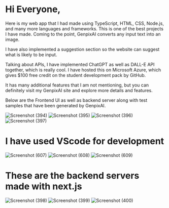 # Hi Everyone,

Here is my web app that I had made using TypeScript, HTML, CSS, Node.js, and many more languages and frameworks.
This is one of the best projects I have made. Coming to the point, GenpixAI converts any input text into an image.

I have also implemented a suggestion section so the website can suggest what is likely to be input.

Talking about APIs, I have implemented ChatGPT as well as DALL-E API together, which is really cool. 
I have hosted this on Microsoft Azure, which gives $100 free credit on the student development pack by GitHub.

It has many additional features that I am not mentioning, but you can definitely visit my GenpixAI site and explore more details and features.

Below are the Frontend UI as well as backend server along with test samples that have been generated by GenpixAI.


![Screenshot (394)](https://github.com/siddharthgauts/GenpixAI/assets/95357196/083579cb-69c2-4bff-9177-d0946616cf2e)
![Screenshot (395)](https://github.com/siddharthgauts/GenpixAI/assets/95357196/0972e6a3-a36d-433a-a356-b9ba7fcb5235)
![Screenshot (396)](https://github.com/siddharthgauts/GenpixAI/assets/95357196/90ffbfc2-75ab-4249-8d48-387ec5efa03f)
![Screenshot (397)](https://github.com/siddharthgauts/GenpixAI/assets/95357196/b9a29073-6c2a-4e5b-99ea-505f43ade2bc)

#  I have used VScode for development

![Screenshot (607)](https://github.com/siddharthgauts/GenpixAI/assets/95357196/9b51b229-23b0-4c7a-87db-f0f38de9bc18)
![Screenshot (608)](https://github.com/siddharthgauts/GenpixAI/assets/95357196/c4adf144-9520-427a-a256-c5a521c86e7e)
![Screenshot (609)](https://github.com/siddharthgauts/GenpixAI/assets/95357196/bbbeea02-e277-4f4d-8761-e325c0734293)

# These are the backend servers made with next.js 

![Screenshot (398)](https://github.com/siddharthgauts/GenpixAI/assets/95357196/1f318e01-f2c8-4380-ab2c-5dd9dc823b93)
![Screenshot (399)](https://github.com/siddharthgauts/GenpixAI/assets/95357196/ba840ee2-7d62-4f57-b0fc-da3d5d37e083)
![Screenshot (400)](https://github.com/siddharthgauts/GenpixAI/assets/95357196/dd312067-05a7-4751-bb3b-53c6fe187c26)



